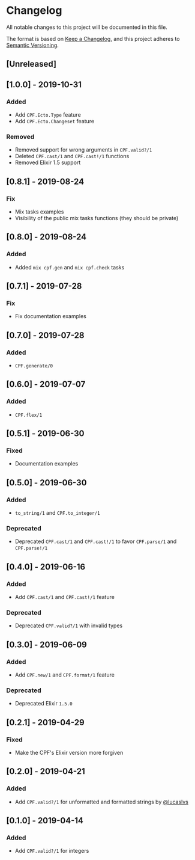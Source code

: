 # Changelog
All notable changes to this project will be documented in this file.

The format is based on [Keep a Changelog](https://keepachangelog.com/en/1.0.0/),
and this project adheres to [Semantic Versioning](https://semver.org/spec/v2.0.0.html).

## [Unreleased]

## [1.0.0] - 2019-10-31

### Added
- Add `CPF.Ecto.Type` feature
- Add `CPF.Ecto.Changeset` feature

### Removed

- Removed support for wrong arguments in `CPF.valid?/1`
- Deleted `CPF.cast/1` and `CPF.cast!/1` functions
- Removed Elixir 1.5 support

## [0.8.1] - 2019-08-24
### Fix
- Mix tasks examples
- Visibility of the public mix tasks functions (they should be private)

## [0.8.0] - 2019-08-24
### Added
- Added `mix cpf.gen` and `mix cpf.check` tasks

## [0.7.1] - 2019-07-28
### Fix
- Fix documentation examples

## [0.7.0] - 2019-07-28
### Added
- `CPF.generate/0`

## [0.6.0] - 2019-07-07
### Added
- `CPF.flex/1`

## [0.5.1] - 2019-06-30

### Fixed
- Documentation examples

## [0.5.0] - 2019-06-30
### Added
- `to_string/1` and `CPF.to_integer/1`

### Deprecated
- Deprecated `CPF.cast/1` and `CPF.cast!/1` to favor `CPF.parse/1` and `CPF.parse!/1`

## [0.4.0] - 2019-06-16
### Added
- Add `CPF.cast/1` and `CPF.cast!/1` feature

### Deprecated
- Deprecated `CPF.valid?/1` with invalid types

## [0.3.0] - 2019-06-09
### Added
- Add `CPF.new/1` and `CPF.format/1` feature

### Deprecated
- Deprecated Elixir `1.5.0`

## [0.2.1] - 2019-04-29
### Fixed
- Make the CPF's Elixir version more forgiven

## [0.2.0] - 2019-04-21
### Added
- Add `CPF.valid?/1` for unformatted and formatted strings by [@lucaslvs](https://github.com/lucaslvs)

## [0.1.0] - 2019-04-14
### Added
- Add `CPF.valid?/1` for integers
